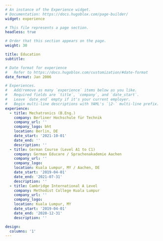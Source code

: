 ```yaml
---
# An instance of the Experience widget.
# Documentation: https://docs.hugoblox.com/page-builder/
widget: experience

# This file represents a page section.
headless: true

# Order that this section appears on the page.
weight: 30

title: Education
subtitle:

# Date format for experience
#   Refer to https://docs.hugoblox.com/customization/#date-format
date_format: Jan 2006

# Experiences.
#   Add/remove as many `experience` items below as you like.
#   Required fields are `title`, `company`, and `date_start`.
#   Leave `date_end` empty if it's your current employer.
#   Begin multi-line descriptions with YAML's `|2-` multi-line prefix.
experience:
  - title: Mechatronics (B.Eng.)
    company: Berliner Hochschule für Technik
    company_url: ''
    company_logo: bht
    location: Berlin, DE
    date_start: '2021-10-01'
    date_end: ''
    description: ''
  - title: German Course (Level A1 to C1)
    company: German Educare / Sprachenakademie Aachen
    company_url: ''
    company_logo:
    location: Kuala Lumpur, MY / Aachen, DE
    date_start: '2019-04-01'
    date_end: '2021-07-31'
    description: ''
  - title: Cambridge International A Level
    company: Methodist College Kuala Lumpur
    company_url: ''
    company_logo:
    location: Kuala Lumpur, MY
    date_start: '2019-04-01'
    date_end: '2020-12-31'
    description: ''

design:
  columns: '1'
---
```

